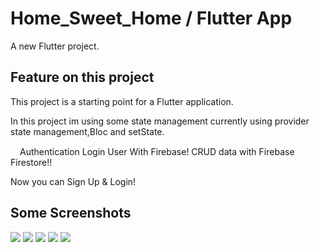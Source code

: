 # Home_Sweet_Home / Flutter App

A new Flutter project.

## Feature on this project

This project is a starting point for a Flutter application.

In this project im using some state management currently using provider state management,Bloc and setState.

<img src="https://img.icons8.com/color/48/000000/firebase.png" width = "15px" height = "15px"/>Authentication Login User With Firebase!
CRUD data with Firebase Firestore!!

Now you can Sign Up & Login!


## Some Screenshots

<img src="https://user-images.githubusercontent.com/84517697/186791290-5b4cf771-a1e7-418a-a99d-6f4602808d99.png">
<img src="https://user-images.githubusercontent.com/84517697/186790985-d2f621a2-507c-45c5-ab7e-6fc83cf1a13a.png">
<img src="https://user-images.githubusercontent.com/84517697/186790995-c9f1722d-77de-4593-9d52-5a794ddca97e.png">
<img src ="https://user-images.githubusercontent.com/84517697/186790989-7429595e-4660-462e-9dcf-548a762e204b.png">
<img src="https://user-images.githubusercontent.com/84517697/186790991-985e9606-c45a-4011-aab6-51d00a509d2f.png">



